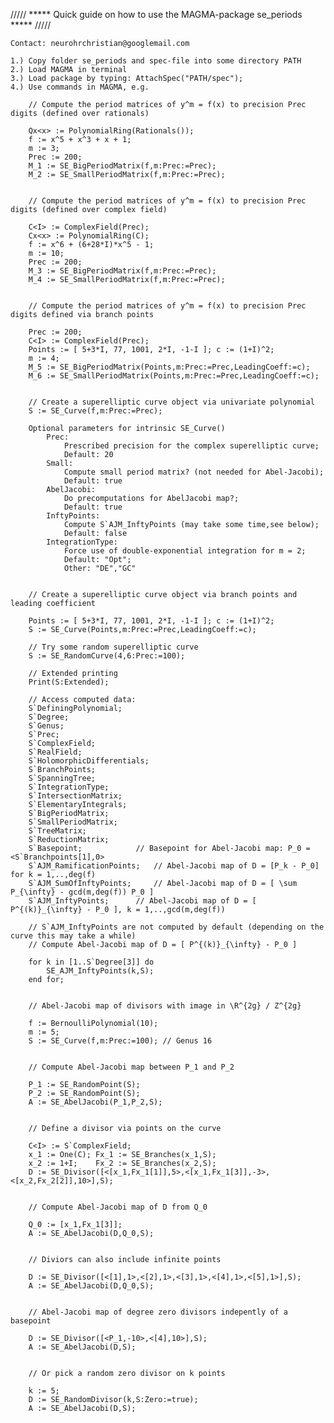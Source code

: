 ///// ***** Quick guide on how to use the MAGMA-package se_periods ***** /////

	Contact: neurohrchristian@googlemail.com

	1.) Copy folder se_periods and spec-file into some directory PATH
	2.) Load MAGMA in terminal
	3.) Load package by typing:	AttachSpec("PATH/spec");
	4.) Use commands in MAGMA, e.g.

		// Compute the period matrices of y^m = f(x) to precision Prec digits (defined over rationals)

		Qx<x> := PolynomialRing(Rationals());
		f := x^5 + x^3 + x + 1;
		m := 3;
		Prec := 200;
		M_1 := SE_BigPeriodMatrix(f,m:Prec:=Prec);
		M_2 := SE_SmallPeriodMatrix(f,m:Prec:=Prec);
		
		
		// Compute the period matrices of y^m = f(x) to precision Prec digits (defined over complex field)

		C<I> := ComplexField(Prec);
		Cx<x> := PolynomialRing(C);
		f := x^6 + (6+28*I)*x^5 - 1;
		m := 10;
		Prec := 200;
		M_3 := SE_BigPeriodMatrix(f,m:Prec:=Prec);
		M_4 := SE_SmallPeriodMatrix(f,m:Prec:=Prec);
		

		// Compute the period matrices of y^m = f(x) to precision Prec digits defined via branch points

		Prec := 200;
		C<I> := ComplexField(Prec);
		Points := [ 5+3*I, 77, 1001, 2*I, -1-I ]; c := (1+I)^2;
		m := 4;
		M_5 := SE_BigPeriodMatrix(Points,m:Prec:=Prec,LeadingCoeff:=c);
		M_6 := SE_SmallPeriodMatrix(Points,m:Prec:=Prec,LeadingCoeff:=c);


		// Create a superelliptic curve object via univariate polynomial
		S := SE_Curve(f,m:Prec:=Prec);

		Optional parameters for intrinsic SE_Curve()
			Prec: 
				Prescribed precision for the complex superelliptic curve;
				Default: 20
			Small: 
				Compute small period matrix? (not needed for Abel-Jacobi);
				Default: true
			AbelJacobi: 
				Do precomputations for AbelJacobi map?;
				Default: true
			InftyPoints: 
				Compute S`AJM_InftyPoints (may take some time,see below); 
				Default: false
			IntegrationType: 
				Force use of double-exponential integration for m = 2; 
				Default: "Opt";
				Other: "DE","GC"
			

		// Create a superelliptic curve object via branch points and leading coefficient

		Points := [ 5+3*I, 77, 1001, 2*I, -1-I ]; c := (1+I)^2;
		S := SE_Curve(Points,m:Prec:=Prec,LeadingCoeff:=c);

		// Try some random superelliptic curve
		S := SE_RandomCurve(4,6:Prec:=100);

		// Extended printing
		Print(S:Extended);

		// Access computed data:
		S`DefiningPolynomial;
		S`Degree;
		S`Genus;
		S`Prec;
		S`ComplexField;
		S`RealField;
		S`HolomorphicDifferentials;
		S`BranchPoints;
		S`SpanningTree;
		S`IntegrationType;
		S`IntersectionMatrix;
		S`ElementaryIntegrals;
		S`BigPeriodMatrix;
		S`SmallPeriodMatrix;
		S`TreeMatrix;
		S`ReductionMatrix;
		S`Basepoint;			// Basepoint for Abel-Jacobi map: P_0 = <S`Branchpoints[1],0>
		S`AJM_RamificationPoints;	// Abel-Jacobi map of D = [P_k - P_0] for k = 1,..,deg(f)
		S`AJM_SumOfInftyPoints;		// Abel-Jacobi map of D = [ \sum P_{\infty} - gcd(m,deg(f)) P_0 ]
		S`AJM_InftyPoints;		// Abel-Jacobi map of D = [ P^{(k)}_{\infty} - P_0 ], k = 1,..,gcd(m,deg(f))

		// S`AJM_InftyPoints are not computed by default (depending on the curve this may take a while)
		// Compute Abel-Jacobi map of D = [ P^{(k)}_{\infty} - P_0 ]

		for k in [1..S`Degree[3]] do
			SE_AJM_InftyPoints(k,S);
		end for;


		// Abel-Jacobi map of divisors with image in \R^{2g} / Z^{2g}

		f := BernoulliPolynomial(10);
		m := 5;
		S := SE_Curve(f,m:Prec:=100); // Genus 16
			

		// Compute Abel-Jacobi map between P_1 and P_2

		P_1 := SE_RandomPoint(S);
		P_2 := SE_RandomPoint(S);
		A := SE_AbelJacobi(P_1,P_2,S);


		// Define a divisor via points on the curve
		
		C<I> := S`ComplexField;	
		x_1 := One(C); Fx_1 := SE_Branches(x_1,S);
		x_2 := 1+I;    Fx_2 := SE_Branches(x_2,S);
		D := SE_Divisor([<[x_1,Fx_1[1]],5>,<[x_1,Fx_1[3]],-3>,<[x_2,Fx_2[2]],10>],S);
		

		// Compute Abel-Jacobi map of D from Q_0

		Q_0 := [x_1,Fx_1[3]];
		A := SE_AbelJacobi(D,Q_0,S);
		

		// Diviors can also include infinite points

		D := SE_Divisor([<[1],1>,<[2],1>,<[3],1>,<[4],1>,<[5],1>],S);
		A := SE_AbelJacobi(D,Q_0,S);


		// Abel-Jacobi map of degree zero divisors indepently of a basepoint

		D := SE_Divisor([<P_1,-10>,<[4],10>],S);
		A := SE_AbelJacobi(D,S);


		// Or pick a random zero divisor on k points

		k := 5;
		D := SE_RandomDivisor(k,S:Zero:=true);
		A := SE_AbelJacobi(D,S);

